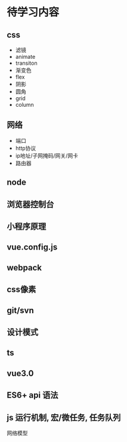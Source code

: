 # 待学习内容

## css
  - 滤镜
  - animate
  - transiton
  - 渐变色
  - flex
  - 阴影
  - 圆角
  - grid
  - column

## 网络
  - 端口
  - http协议
  - ip地址/子网掩码/网关/网卡
  - 路由器
## node

## 浏览器控制台
## 小程序原理
## vue.config.js
## webpack
## css像素
## git/svn
## 设计模式
## ts
## vue3.0
## ES6+ api 语法
## js 运行机制, 宏/微任务, 任务队列

网络模型